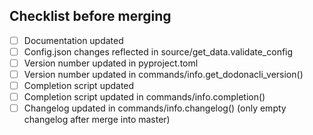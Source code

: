 ## Checklist before merging 
- [ ] Documentation updated
- [ ] Config.json changes reflected in source/get_data.validate_config
- [ ] Version number updated in pyproject.toml
- [ ] Version number updated in commands/info.get_dodonacli_version()
- [ ] Completion script updated
- [ ] Completion script updated in commands/info.completion()
- [ ] Changelog updated in commands/info.changelog() (only empty changelog after merge into master)
